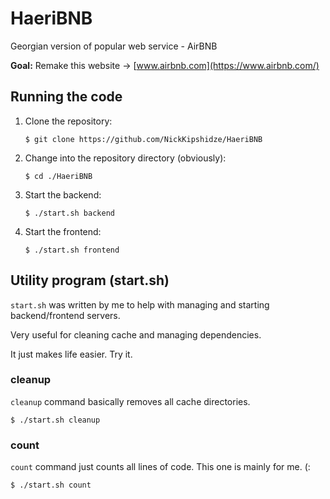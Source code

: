 # HaeriBNB

Georgian version of popular web service - AirBNB

**Goal:** Remake this website -> [www.airbnb.com](https://www.airbnb.com/)

## Running the code

1. Clone the repository:
    ```shell
    $ git clone https://github.com/NickKipshidze/HaeriBNB
    ````

0. Change into the repository directory (obviously):
    ```shell
    $ cd ./HaeriBNB
    ```

0. Start the backend:
    ```shell
    $ ./start.sh backend
    ```

0. Start the frontend:
    ```shell
    $ ./start.sh frontend
    ```

## Utility program (start.sh)

`start.sh` was written by me to help with managing and starting backend/frontend servers.

Very useful for cleaning cache and managing dependencies.

It just makes life easier. Try it.

### cleanup

`cleanup` command basically removes all cache directories.

```shell
$ ./start.sh cleanup
```

### count

`count` command just counts all lines of code. This one is mainly for me. (:

```shell
$ ./start.sh count
```